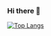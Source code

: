 ### Hi there 👋
[![Top Langs](https://github-readme-stats.vercel.app/api/top-langs/?username={OkuboSGMS}
)](https://github.com/anuraghazra/github-readme-stats)

<!--
**OhkuboSGMS/OhkuboSGMS** is a ✨ _special_ ✨ repository because its `README.md` (this file) appears on your GitHub profile.

Here are some ideas to get you started:

- 🔭 I’m currently working on ...
- 🌱 I’m currently learning ...
- 👯 I’m looking to collaborate on ...
- 🤔 I’m looking for help with ...
- 💬 Ask me about ...
- 📫 How to reach me: ...
- 😄 Pronouns: ...
- ⚡ Fun fact: ...
-->
